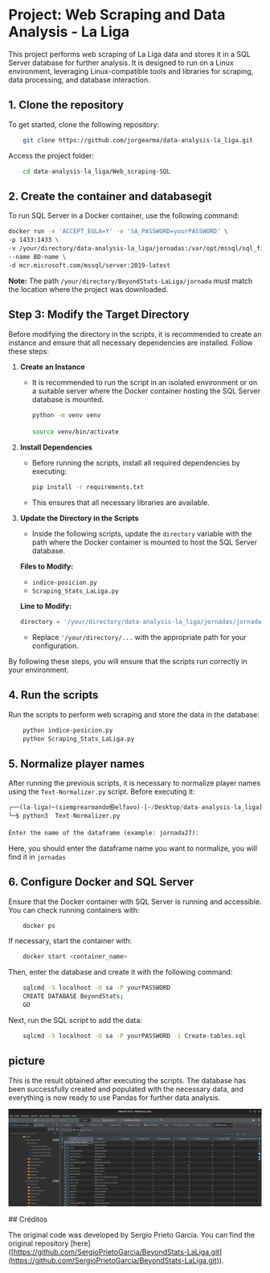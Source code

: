 # Project: Web Scraping and Data Analysis - La Liga

This project performs web scraping of La Liga data and stores it in a SQL Server database for further analysis. It is designed to run on a Linux environment, leveraging Linux-compatible tools and libraries for scraping, data processing, and database interaction.

## 1. Clone the repository

To get started, clone the following repository:

```bash
    git clone https://github.com/jorgearma/data-analysis-la_liga.git
```

Access the project folder:

```bash
    cd data-analysis-la_liga/Web_scraping-SQL
```

## 2. Create the container and databasegit

To run SQL Server in a Docker container, use the following command:

```bash
docker run -e 'ACCEPT_EULA=Y' -e 'SA_PASSWORD=yourPASSWORD' \
-p 1433:1433 \
-v /your/directory/data-analysis-la_liga/jornadas:/var/opt/mssql/sql_files \
--name BD-name \
-d mcr.microsoft.com/mssql/server:2019-latest
```

**Note:** The path `/your/directory/BeyondStats-LaLiga/jornada` must match the location where the project was downloaded.

## Step 3: Modify the Target Directory

Before modifying the directory in the scripts, it is recommended to create an instance and ensure that all necessary dependencies are installed. Follow these steps:

1. **Create an Instance**
   - It is recommended to run the script in an isolated environment or on a suitable server where the Docker container hosting the SQL Server database is mounted.
        ```bash
        python -m venv venv

        source venv/bin/activate
        ```
   
2. **Install Dependencies**
   - Before running the scripts, install all required dependencies by executing:
     ```bash
     pip install -r requirements.txt
     ```
   - This ensures that all necessary libraries are available.

3. **Update the Directory in the Scripts**
   - Inside the following scripts, update the `directory` variable with the path where the Docker container is mounted to host the SQL Server database.
   
   **Files to Modify:**
   - `indice-posicion.py`
   - `Scraping_Stats_LaLiga.py`

   **Line to Modify:**
   ```python
   directory = '/your/directory/data-analysis-la_liga/jornadas/jornada25'
   ```
   - Replace `'/your/directory/...` with the appropriate path for your configuration.

By following these steps, you will ensure that the scripts run correctly in your environment.

## 4. Run the scripts

Run the scripts to perform web scraping and store the data in the database:

```bash
    python indice-posicion.py
    python Scraping_Stats_LaLiga.py
```

## 5. Normalize player names

After running the previous scripts, it is necessary to normalize player names using the `Text-Normalizer.py` script. Before executing it:

```python
┌──(la-liga)─(siemprearmando㉿elfavo)-[~/Desktop/data-analysis-la_liga] ➟ main
└─$ python3  Text-Normalizer.py 

Enter the name of the dataframe (example: jornada27): 
```
Here, you should enter the dataframe name you want to normalize, you will find it in ```jornadas```

## 6. Configure Docker and SQL Server

Ensure that the Docker container with SQL Server is running and accessible. You can check running containers with:

```bash
    docker ps
```

If necessary, start the container with:

```bash
    docker start <container_name>
```

Then, enter the database and create it with the following command:

```bash
    sqlcmd -S localhost -U sa -P yourPASSWORD    
    CREATE DATABASE BeyondStats;
    GO
```

Next, run the SQL script to add the data:

```bash
    sqlcmd -S localhost -U sa -P yourPASSWORD -i Create-tables.sql
```

##

## picture
This is the result obtained after executing the scripts. The database has been successfully created and populated with the necessary data, and everything is now ready to use Pandas for further data analysis.

![dbaver](screeshoots/dbaver-axample.png)

\## Créditos



The original code was developed by Sergio Prieto García. You can find the original repository [here]\([https://github.com/SergioPrietoGarcia/BeyondStats-LaLiga.git](https://github.com/SergioPrietoGarcia/BeyondStats-LaLiga.git)).
